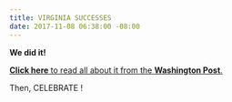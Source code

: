 ```yaml
---
title: VIRGINIA SUCCESSES
date: 2017-11-08 06:38:00 -08:00
---
```


**We did it!**  

[**Click here** to read all about it from the **Washington Post**.](https://www.washingtonpost.com/local/virginia-politics/polls-close-anticipation-builds-as-virginia-governors-race-results-trickle-in/2017/11/07/68d6941e-c3d4-11e7-84bc-5e285c7f4512_story.html?utm_term=.3cefa82bdd8d)

Then, CELEBRATE !